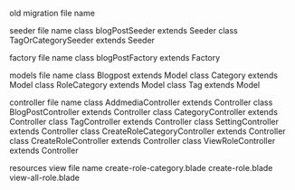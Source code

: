 old migration file name

seeder file name
class blogPostSeeder extends Seeder
class TagOrCategorySeeder extends Seeder

factory file name
class blogPostFactory extends Factory

models file name
class Blogpost extends Model
class Category extends Model
class RoleCategory extends Model
class Tag extends Model

controller file name
class AddmediaController extends Controller
class BlogPostController extends Controller
class CategoryController extends Controller
class TagController extends Controller
class SettingController extends Controller
class CreateRoleCategoryController extends Controller
class CreateRoleController extends Controller
class ViewRoleController extends Controller

resources view file name
create-role-category.blade
create-role.blade
view-all-role.blade


